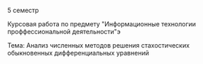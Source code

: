 5 семестр


Курсовая работа по предмету "Информационные технологии проффессиональной деятельности"э

Тема: Анализ численных методов решения стахостических обыкновенных дифференциальных уравнений 
